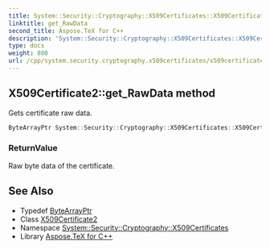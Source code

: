 ```yaml
---
title: System::Security::Cryptography::X509Certificates::X509Certificate2::get_RawData method
linktitle: get_RawData
second_title: Aspose.TeX for C++
description: 'System::Security::Cryptography::X509Certificates::X509Certificate2::get_RawData method. Gets certificate raw data in C++.'
type: docs
weight: 800
url: /cpp/system.security.cryptography.x509certificates/x509certificate2/get_rawdata/
---
```

## X509Certificate2::get_RawData method


Gets certificate raw data.

```cpp
ByteArrayPtr System::Security::Cryptography::X509Certificates::X509Certificate2::get_RawData() const
```


### ReturnValue

Raw byte data of the certificate.

## See Also

* Typedef [ByteArrayPtr](../../../system/bytearrayptr/)
* Class [X509Certificate2](../)
* Namespace [System::Security::Cryptography::X509Certificates](../../)
* Library [Aspose.TeX for C++](../../../)
